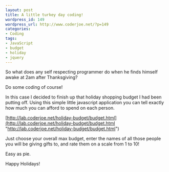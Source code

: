 ```yaml
--- 
layout: post
title: A little turkey day coding!
wordpress_id: 149
wordpress_url: http://www.coderjoe.net/?p=149
categories: 
- Coding
tags: 
- JavaScript
- budget
- holiday
- jquery
---
```


So what does any self respecting programmer do when he finds himself awake at 2am after Thanksgiving?

Do some coding of course!

In this case I decided to finish up that holiday shopping budget I had been putting off. Using this simple little javascript application you can tell exactly how much you can afford to spend on each person.

[http://lab.coderjoe.net/holiday-budget/budget.html](http://lab.coderjoe.net/holiday-budget/budget.html "http://lab.coderjoe.net/holiday-budget/budget.html")

Just choose your overall max budget, enter the names of all those people you will be giving gifts to, and rate them on a scale from 1 to 10!

Easy as pie.

Happy Holidays!
